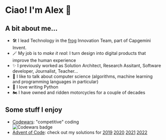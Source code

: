 # Ciao! I'm Alex 👋

## A bit about me...
- 🛠️ I lead Technology in the [frog](https://www.frog.co) Innovation Team, part of Capgemini Invent.
- 🪄 My job is to _make it real_: I turn design into digital products that improve the human experience
- ✨ I previously worked as Solution Architect, Research Assitant, Software developer, Journalist, Teacher...
- 💬 I like to talk about computer science (algorithms, machine learning and programming languages in particular)
- 🐍 I love writing Python
- 🏍️ I have owned and ridden motorcycles for a couple of decades
  
## Some stuff I enjoy
- [Codewars](https://www.codewars.com/users/alexc19): "competitive" coding \
  ![Codewars badge](https://www.codewars.com/users/alexc19/badges/micro)
- [Advent of Code](https://adventofcode.com/): check out my solutions for
  [2019](https://github.com/aconconi/advent-of-code-2019)
  [2020](https://github.com/aconconi/advent-of-code-2020)
  [2021](https://github.com/aconconi/advent-of-code-2021)
  [2022](https://github.com/aconconi/advent-of-code-2022)

